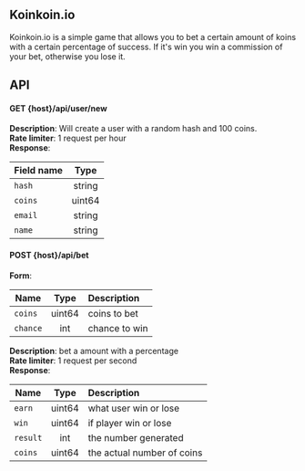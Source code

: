 ## Koinkoin.io

Koinkoin.io is a simple game that allows you to bet a certain amount of koins with a certain percentage of success. If it's win you win a commission of your bet, otherwise you lose it.

## API

#### GET {host}/api/user/new <br>
__Description__: Will create a user with a random hash and 100 coins. <br>
__Rate limiter__: 1 request per hour <br>
__Response__: <br>

| Field name    | Type         |
| ------------- |:------------:|
| `hash`       | string        |
| `coins`      | uint64        |
| `email`      | string        |
| `name`       | string        |

#### POST {host}/api/bet <br>
__Form__: <br>

| Name          | Type          | Description     |
| ------------- |:-------------:|:----------------|
| `coins`       | uint64        | coins to bet    |
| `chance`      | int           | chance to win   | <br>
__Description__: bet a amount with a percentage <br>
__Rate limiter__: 1 request per second <br>
__Response__:

| Name          | Type          | Description                 |
| ------------- |:-------------:|:----------------------------|
| `earn`        | uint64        | what user win or lose       |
| `win`         | uint64        | if player win or lose       | 
| `result`      | int           | the number generated        | 
| `coins`       | uint64        | the actual number of coins  | 
